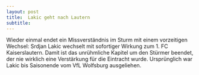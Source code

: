 ```yaml
---
layout: post
title:  Lakic geht nach Lautern
subtitle:  
---
```


Wieder einmal endet ein Missverständnis im Sturm mit einem vorzeitigen Wechsel: Srdjan Lakic wechselt mit sofortiger Wirkung zum 1. FC Kaiserslautern. Damit ist das unrühmliche Kapitel um den Stürmer beendet, der nie wirklich eine Verstärkung für die Eintracht wurde. Ursprünglich war Lakic bis Saisonende vom VfL Wolfsburg ausgeliehen.


